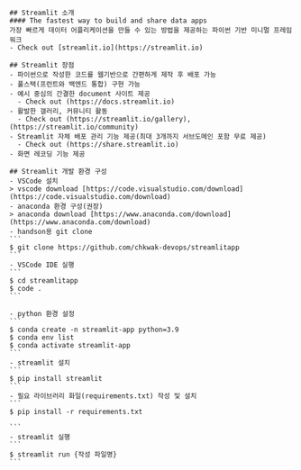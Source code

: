     ## Streamlit 소개 
    #### The fastest way to build and share data apps
    가장 빠르게 데이터 어플리케이션을 만들 수 있는 방법을 제공하는 파이썬 기반 미니멀 프레임워크 
    - Check out [streamlit.io](https://streamlit.io)

    ## Streamlit 장점 
    - 파이썬으로 작성한 코드를 웹기반으로 간편하게 제작 후 배포 가능 
    - 풀스택(프런트와 백엔드 통합) 구현 가능
    - 예시 중심의 간결한 document 사이트 제공 
      - Check out (https://docs.streamlit.io)    
    - 활발한 갤러리, 커뮤니티 활동
      - Check out (https://streamlit.io/gallery), (https://streamlit.io/community)
    - Streamlit 자체 배포 관리 기능 제공(최대 3개까지 서브도메인 포함 무료 제공) 
      - Check out (https://share.streamlit.io)      
    - 화면 레코딩 기능 제공

    ## Streamlit 개발 환경 구성 
    - VSCode 설치 
    > vscode download [https://code.visualstudio.com/download](https://code.visualstudio.com/download)    
    - anaconda 환경 구성(권장)
    > anaconda download [https://www.anaconda.com/download](https://www.anaconda.com/download)
    - handson용 git clone
    ```
    $ git clone https://github.com/chkwak-devops/streamlitapp
    ```
    - VSCode IDE 실행 
    ```
    $ cd streamlitapp
    $ code .
    ```

    - python 환경 설정
    ```
    $ conda create -n streamlit-app python=3.9
    $ conda env list
    $ conda activate streamlit-app
    ```
    - streamlit 설치
    ```
    $ pip install streamlit
    ```
    - 필요 라이브러리 화일(requirements.txt) 작성 및 설치
    ```
    $ pip install -r requirements.txt

    ```
    - streamlit 실행
    ```
    $ streamlit run {작성 파일명}
    ```
